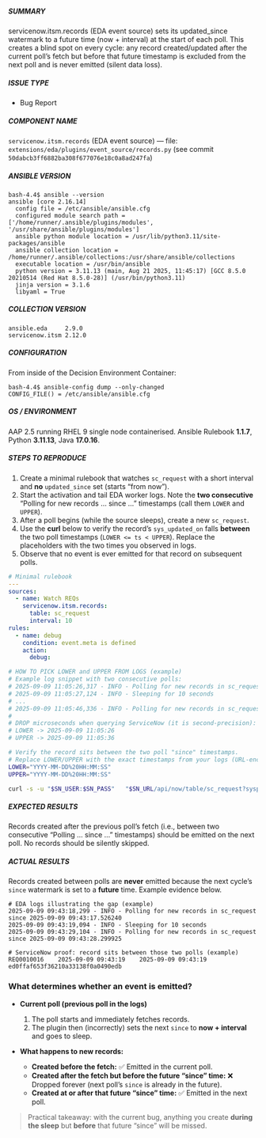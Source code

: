 ##### SUMMARY
<!--- Explain the problem briefly below -->
servicenow.itsm.records (EDA event source) sets its updated_since watermark to a future time (now + interval) at the start of each poll. This creates a blind spot on every cycle: any record created/updated after the current poll’s fetch but before that future timestamp is excluded from the next poll and is never emitted (silent data loss).

##### ISSUE TYPE
- Bug Report

##### COMPONENT NAME
<!--- Write the short name of the module, plugin, task or feature below, use your best guess if unsure -->
`servicenow.itsm.records` (EDA event source) — file: `extensions/eda/plugins/event_source/records.py` (see commit `50dabcb3ff6882ba308f677076e18c0a8ad247fa`)

##### ANSIBLE VERSION
<!--- Paste verbatim output from "ansible --version" between quotes -->
```
bash-4.4$ ansible --version
ansible [core 2.16.14]
  config file = /etc/ansible/ansible.cfg
  configured module search path = ['/home/runner/.ansible/plugins/modules', '/usr/share/ansible/plugins/modules']
  ansible python module location = /usr/lib/python3.11/site-packages/ansible
  ansible collection location = /home/runner/.ansible/collections:/usr/share/ansible/collections
  executable location = /usr/bin/ansible
  python version = 3.11.13 (main, Aug 21 2025, 11:45:17) [GCC 8.5.0 20210514 (Red Hat 8.5.0-28)] (/usr/bin/python3.11)
  jinja version = 3.1.6
  libyaml = True
```

##### COLLECTION VERSION
<!--- Paste verbatim output from "ansible-galaxy collection list <namespace>.<collection>"  between the quotes
for example: ansible-galaxy collection list community.general
-->
```paste below
ansible.eda     2.9.0
servicenow.itsm 2.12.0
```

##### CONFIGURATION
From inside of the Decision Environment Container:
```
bash-4.4$ ansible-config dump --only-changed
CONFIG_FILE() = /etc/ansible/ansible.cfg
```

##### OS / ENVIRONMENT
<!--- Provide all relevant information below, e.g. target OS versions, network device firmware, etc. -->
AAP 2.5 running RHEL 9 single node containerised. Ansible Rulebook **1.1.7**, Python **3.11.13**, Java **17.0.16**.

##### STEPS TO REPRODUCE
<!--- Describe exactly how to reproduce the problem, using a minimal test-case -->
1. Create a minimal rulebook that watches `sc_request` with a short interval and **no** `updated_since` set (starts “from now”).  
2. Start the activation and tail EDA worker logs. Note the **two consecutive** “Polling for new records … since …” timestamps (call them `LOWER` and `UPPER`).  
3. After a poll begins (while the source sleeps), create a new `sc_request`.  
4. Use the **curl** below to verify the record’s `sys_updated_on` falls **between** the two poll timestamps (`LOWER <= ts < UPPER`). Replace the placeholders with the two times you observed in logs.  
5. Observe that no event is ever emitted for that record on subsequent polls.

<!--- Paste example playbooks or commands between quotes below -->
```yaml
# Minimal rulebook
---
sources:
  - name: Watch REQs
    servicenow.itsm.records:
      table: sc_request
      interval: 10
rules:
  - name: debug
    condition: event.meta is defined
    action:
      debug:
```

```bash
# HOW TO PICK LOWER and UPPER FROM LOGS (example)
# Example log snippet with two consecutive polls:
# 2025-09-09 11:05:26,317 - INFO - Polling for new records in sc_request since 2025-09-09 11:05:26.313758   ← LOWER comes from here
# 2025-09-09 11:05:27,124 - INFO - Sleeping for 10 seconds
# ...
# 2025-09-09 11:05:46,336 - INFO - Polling for new records in sc_request since 2025-09-09 11:05:36.313812   ← UPPER comes from here
#
# DROP microseconds when querying ServiceNow (it is second-precision):
# LOWER -> 2025-09-09 11:05:26
# UPPER -> 2025-09-09 11:05:36

# Verify the record sits between the two poll "since" timestamps.
# Replace LOWER/UPPER with the exact timestamps from your logs (URL-encoded space: %20)
LOWER="YYYY-MM-DD%20HH:MM:SS"
UPPER="YYYY-MM-DD%20HH:MM:SS"

curl -s -u "$SN_USER:$SN_PASS"   "$SN_URL/api/now/table/sc_request?sysparm_display_value=false&sysparm_fields=sys_id,number,sys_created_on,sys_updated_on&sysparm_limit=200&sysparm_query=sys_updated_on>=$LOWER^sys_updated_on<$UPPER^ORDERBYsys_updated_on" | jq -r '.result[] | [.number, .sys_updated_on, .sys_created_on, .sys_id] | @tsv'
```

##### EXPECTED RESULTS
<!--- Describe what you expected to happen when running the steps above -->
Records created after the previous poll’s fetch (i.e., between two consecutive “Polling … since …” timestamps) should be emitted on the next poll. No records should be silently skipped.

##### ACTUAL RESULTS
<!--- Describe what actually happened. If possible run with extra verbosity (-vvvv) -->
Records created between polls are **never** emitted because the next cycle’s `since` watermark is set to a **future** time. Example evidence below.

<!--- Paste verbatim command output between quotes -->
```paste below
# EDA logs illustrating the gap (example)
2025-09-09 09:43:18,299 - INFO - Polling for new records in sc_request since 2025-09-09 09:43:17.526240
2025-09-09 09:43:19,094 - INFO - Sleeping for 10 seconds
2025-09-09 09:43:29,104 - INFO - Polling for new records in sc_request since 2025-09-09 09:43:28.299925

# ServiceNow proof: record sits between those two polls (example)
REQ0010016    2025-09-09 09:43:19    2025-09-09 09:43:19    ed0ffaf653f36210a33138f0a0490edb
```
### What determines whether an event is emitted?

- **Current poll (previous poll in the logs)**
  1. The poll starts and immediately fetches records.
  2. The plugin then (incorrectly) sets the next `since` to **now + interval** and goes to sleep.

- **What happens to new records:**
  - **Created before the fetch:** ✅ Emitted in the current poll.
  - **Created after the fetch but before the future “since” time:** ❌ Dropped forever (next poll’s `since` is already in the future).
  - **Created at or after that future “since” time:** ✅ Emitted in the next poll.

> Practical takeaway: with the current bug, anything you create **during the sleep** but **before** that future “since” will be missed.
